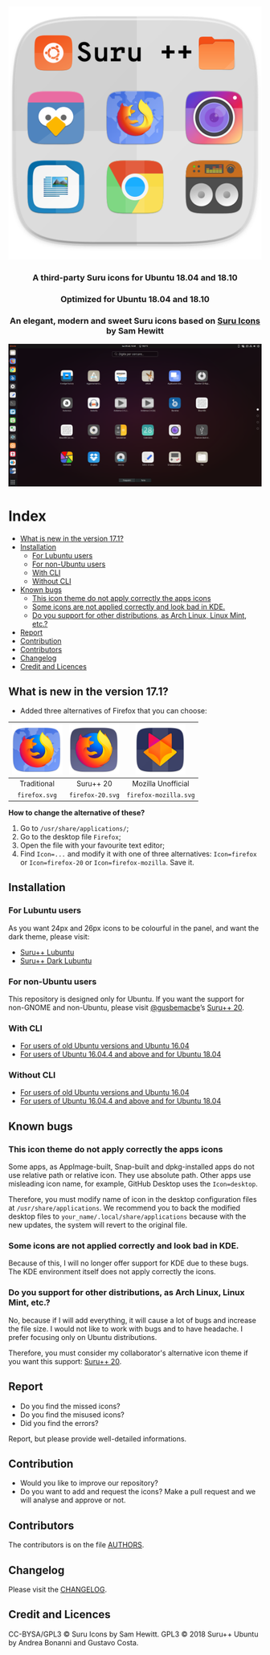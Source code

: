 ﻿<p align="center"> 
<img src="Title.svg" alt="Title">
</p>

<h3 align="center">A third-party Suru icons for Ubuntu 18.04 and 18.10</h3>
<h3 align="center">Optimized for Ubuntu 18.04 and 18.10</h3>
<h3 align="center">An elegant, modern and sweet Suru icons based on <a href="https://snwh.org/suru">Suru Icons</a> by Sam Hewitt</h3>

![Screenshot](screenshot.png)

<h1>Index</h1>

- [What is new in the version 17.1?](#what-is-new-in-the-version-171)
- [Installation](#installation)
  - [For Lubuntu users](#for-lubuntu-users)
  - [For non-Ubuntu users](#for-non-ubuntu-users)
  - [With CLI](#with-cli)
  - [Without CLI](#without-cli)
- [Known bugs](#known-bugs)
  - [This icon theme do not apply correctly the apps icons](#this-icon-theme-do-not-apply-correctly-the-apps-icons)
  - [Some icons are not applied correctly and look bad in KDE.](#some-icons-are-not-applied-correctly-and-look-bad-in-kde)
  - [Do you support for other distributions, as Arch Linux, Linux Mint, etc.?](#do-you-support-for-other-distributions-as-arch-linux-linux-mint-etc)
- [Report](#report)
- [Contribution](#contribution)
- [Contributors](#contributors)
- [Changelog](#changelog)
- [Credit and Licences](#credit-and-licences)

## What is new in the version 17.1?

- Added three alternatives of Firefox that you can choose:

| <img src="apps/scalable/firefox.svg" alt="Firefox Traditional" height="100px"> | <img src="apps/scalable/firefox-20.svg" alt="Firefox Suru++ 20" height="100px"> | <img src="apps/scalable/firefox-mozilla.svg" alt="Firefox Mozilla" height="100px"> |
| :----------------------------------------------------------------------------: | :-----------------------------------------------------------------------------: | :--------------------------------------------------------------------------------: |
| Traditional                                                                    | Suru++ 20                                                                       | Mozilla Unofficial                                                                 |
| `firefox.svg`                                                                  | `firefox-20.svg`                                                                | `firefox-mozilla.svg`                                                              |

**How to change the alternative of these?**

1. Go to `/usr/share/applications/`;
2. Go to the desktop file `Firefox`;
3. Open the file with your favourite text editor;
4. Find `Icon=...` and modify it with one of three alternatives: `Icon=firefox` or `Icon=firefox-20` or `Icon=firefox-mozilla`. Save it.


## Installation

### For Lubuntu users

As you want 24px and 26px icons to be colourful in the panel, and want the dark theme, please visit:

* [Suru++ Lubuntu](https://github.com/gusbemacbe/suru-plus-lubuntu/)
* [Suru++ Dark Lubuntu](https://github.com/gusbemacbe/suru-plus-dark-lubuntu/)

### For non-Ubuntu users

This repository is designed only for Ubuntu. If you want the support for non-GNOME and non-Ubuntu, please visit [@gusbemacbe](https://github.com/gusbemacbe)’s [Suru++ 20](https://github.com/gusbemacbe/suru-plus).

### With CLI

* [For users of old Ubuntu versions and Ubuntu 16.04](instructions_with_cli1.md)
* [For users of Ubuntu 16.04.4 and above and for Ubuntu 18.04](instructions_with_cli2.md)

### Without CLI

* [For users of old Ubuntu versions and Ubuntu 16.04](instructions_without_cli1.md)
* [For users of Ubuntu 16.04.4 and above and for Ubuntu 18.04](instructions_without_cli2.md)

## Known bugs

### This icon theme do not apply correctly the apps icons

Some apps, as AppImage-built, Snap-built and dpkg-installed apps do not use relative path or relative icon. They use absolute path. Other apps use misleading icon name, for example, GitHub Desktop uses the `Icon=desktop`.  

Therefore, you must modify name of icon in the desktop configuration files at `/usr/share/applications`. We recommend you to back the modified desktop files to `your_name/.local/share/applications` because with the new updates, the system will revert to the original file. 

### Some icons are not applied correctly and look bad in KDE.

Because of this, I will no longer offer support for KDE due to these bugs. The KDE environment itself does not apply correctly the icons. 

### Do you support for other distributions, as Arch Linux, Linux Mint, etc.?

No, because if I will add everything, it will cause a lot of bugs and increase the file size. I would not like to work with bugs and to have headache. I prefer focusing only on Ubuntu distributions. 

Therefore, you must consider my collaborator's alternative icon theme if you want this support: [Suru++ 20](https://github.com/gusbemacbe/suru-plus).

## Report

* Do you find the missed icons?
* Do you find the misused icons?
* Did you find the errors?

Report, but please provide well-detailed informations.

## Contribution

* Would you like to improve our repository?
* Do you want to add and request the icons? Make a pull request and we will analyse and approve or not.

## Contributors

The contributors is on the file [AUTHORS](AUTHORS).

## Changelog

Please visit the [CHANGELOG](CHANGELOG).

## Credit and Licences

CC-BYSA/GPL3 © Suru Icons by Sam Hewitt.
GPL3 © 2018 Suru++ Ubuntu by Andrea Bonanni and Gustavo Costa. 
